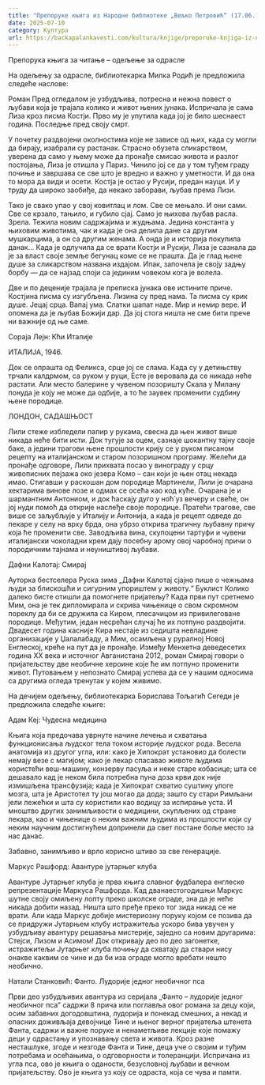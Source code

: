 ```yaml
---
title: "Препоруке књига из Народне библиотеке „Вељко Петровић“ (17.06.)"
date: 2025-07-10
category: Култура
url: https://backapalankavesti.com/kultura/knjige/preporuke-knjiga-iz-narodne-biblioteke-veljko-petrovic-17-06/
---
```


Препорука књига за читање – одељење за одрасле

На одељењу за одрасле, библиотекарка Милка Родић је предложила следеће наслове:

Роман Пред огледалом је узбудљива, потресна и нежна повест о љубави која је трајала колико и живот њених јунака. Испричала је сама Лиза кроз писма Костји. Прво му је упутила када јој је било шеснаест година. Последње пред своју смрт.

У почетку раздвојени околностима које не зависе од њих, када су могли да бирају, изабрали су растанак. Страсно обузета сликарством, уверена да само у њему може да пронађе смисао живота и разлог постојања, Лиза је отишла у Париз. Чинило јој се да у том туђем граду почиње и завршава се све што је вредно и важно у уметности. И да она то мора да види и осети. Костја је остао у Русији, предан науци. И у труду да широко заобиђе, да некако заборави, љубав према Лизи.

Тако је свако упао у свој ковитлац и лом. Све се мењало. И они сами. Све се крзало, тањило, и губило сјај. Само је њихова љубав расла. Зрела. Тежила новим садржајима и жудњама. Једина константа у њиховим животима, чак и када је она делила дане са другим мушкарцима, а он са другим женама. А онда је и историја покупила данак… Када је одлучила да се врати Костји и Русији, Лиза је сазнала да је за власт своје земље бегунац коме се не прашта. Да је глад њене душе за сликарством названа издајом. Ипак, започела је своју задњу борбу — да се најзад споји са јединим човеком кога је волела.

Две и по деценије трајала је преписка јунака ове истините приче. Костјина писма су изгубљена. Лизина су пред нама. Та писма су крик душе. Јецај срца. Вапај ума. Слатки шапат наде. Мир и немир вере. И опомена да је љубав Божији дар. Да јој стога ништа не сме бити прече ни важније од ње саме.

Сораја Лејн: Кћи Италије

ИТАЛИЈА, 1946.

Док се опрашта од Феликса, срце јој се слама. Када су у детињству трчали калдрмом, са руком у руци, Есте је веровала да се никада неће растати. Али место балерине у чувеном позоришту Скала у Милану понуда је коју не може да одбије, а то ће заувек променити судбину њене породице.

ЛОНДОН, САДАШЊОСТ

Лили стеже избледели папир у рукама, свесна да њен живот више никада неће бити исти. Док тугује за оцем, сазнаје шокантну тајну своје баке, а једини трагови њене прошлости крију се у руком писаном рецепту на италијанском и старом позоришном програму. Желећи да пронађе одговоре, Лили прихвата посао у винограду у срцу живописних пејзажа око језера Комо – сан који је њен отац некада имао. Стигавши у раскошан дом породице Мартинели, Лили је очарана хектарима винове лозе и одмах се осећа као код куће. Очарана је и шармантним Антониом, и док ћаскају дуго у ноћ́ уз вечеру и свеће, он јој нуди помоћ да открије наслеђе своје породице. Пратећи трагове, све више се заљубљује у Италију и Антонија, а када је рецепт одведе до пекаре у селу на врху брда, она убрзо открива трагичну љубавну причу која ће променити све.
Заводљива вина, скупоцени тартуфи и чувени италијански чоколадни крем дају посебну арому овој чаробној причи о породичним тајнама и неуништивој љубави.

Дафни Калотај: Смирај

Ауторка бестселера Руска зима „Дафни Калотај сјајно пише о чежњама људи за блискошћи и сигурним упориштем у животу.“ Буклист Колико далеко бисте отишли да помогнете пријатељу? Када први пут сретнемо Мим, она је тек дипломирала и скрива чињенице о свом скромном пореклу да би се дружила са Киром, плесачицом из привилеговане породице. Међутим, један несрећан случај ће их потпуно раздвојити.
Двадесет година касније Кира нестаје из седишта невладине организације у Џалалабаду, а Мим, осамљена у руралној Новој Енглеској, креће на пут да је пронађе.
Између Менхетна деведесетих година XX века и источног Авганистана 2012, роман Смирај говори о пријатељству две необичне хероине које ће им потпуно променити живот. Путовањем у непознато Смирај успева да се у нашим односима са другима огледа тренутак у којем живимо.

На дечијем одељењу, библиотекарка Борислава Тољагић Сегеди је предложила следеће књиге:

Адам Кеј: Чудесна медицина

Књига која предочава уврнуте начине лечења и схватања функционисања људског тела током историје људског рода. Весела анатомија из другог угла, или: како је Хипократ установио да болести немају везе с магијом; како је лекар спасавао животе људима користећи веш-машину, конзерву пасуља и неке старе кобасице; шта се дешавало кад је неком била потребна пуна доза крви док није измишљена трансфузија; када је Хипократ схватио суштину улоге мозга, шта је Аристотел ту још могао да дода; зашто су стари Римљани јели лежећки и шта су користили као водицу за испирање уста. И мноштво других занимљивости о медицини, скупљених од стране лекара, као и чињенице о неким важним људима из прошлости који су неким научним достигнућем допринели да свет постане боље место за нас данас.

Забавно, занимљиво и врло корисно штиво за све генерације.

Маркус Рашфорд: Авантуре јутарњег клуба

Авантуре Јутарњег клуба је прва књига славног фудбалера енглеске репрезентације Маркуса Рашфорда. Кад дванаестогодишњи Маркус шутне своју омиљену лопту преко школске ограде, зна да је неће никада добити назад. Ништа што пређе преко тог зида никад се не врати. Али када Маркус добије мистериозну поруку којом се позива да се придружи Јутарњем клубу истражитеља ускоро бива увучен у узбудљиву авантуру решавања мистерије, заједно са новим другарима: Стејси, Лизом и Асимом! Док откривају део по део загонетке, истражитељи Јутарњег клуба почињу да схватају да ствари нису онакве каквим се чине и да би иза ограде могло вребати нешто необично.

Натали Станковић: Фанто. Лудорије једног необичног пса

Први део узбудљивих авантура из серијала „Фанто – лудорије једног необичног пса” садржи 8 прича или поглавља овог романа за децу који, осим забавних догодовштина, лудорија и понекад смешних, а некад и опасних доживљаја девојчице Тине и њеног верног пријатеља штенета Фанта, садржи и важне поруке и ненаметљиве лекције које помажу деци у одрастању и упознавању света и живота. Кроз разне несташлуке, згоде и незгоде Фанта и Тине, деца уче о својим и туђим потребама и осећањима, о одговорности и толеранцији. Испричана из угла пса, ово је књига о оданости, безусловној љубави и вечном пријатељству. Ово је књига уз коју се одраста, која се чува и памти.
